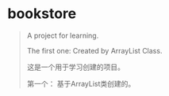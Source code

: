 # bookstore
> A project for learning.
>
> The first one:
> Created by ArrayList Class.
> 
> 这是一个用于学习创建的项目。
> 
> 第一个：
> 基于ArrayList类创建的。
